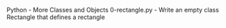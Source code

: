 Python - More Classes and Objects
0-rectangle.py - Write an empty class Rectangle that defines a rectangle

